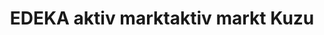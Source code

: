 ---
title: "EDEKA aktiv marktaktiv markt Kuzu"
url: /hirschberg-an-der-bergstrasse/edeka-aktiv-marktaktiv-markt-kuzu/
shop: Supermarkt
---